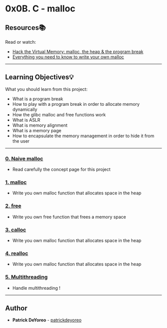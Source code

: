 # 0x0B. C - malloc

## Resources:books:
Read or watch:
* [Hack the Virtual Memory: malloc, the heap & the program break](https://intranet.hbtn.io/rltoken/4_7qHfqeG2iczvOTnSTvjQ)
* [Everything you need to know to write your own malloc](https://intranet.hbtn.io/rltoken/9964HladTXKfcNTpjaJSdg)

---
## Learning Objectives:bulb:
What you should learn from this project:

* What is a program break
* How to play with a program break in order to allocate memory dynamically
* How the glibc malloc and free functions work
* What is ASLR
* What is memory alignment
* What is a memory page
* How to encapsulate the memory management in order to hide it from the user

---

### [0. Naive malloc](./naive_malloc.c)
* Read carefully the concept page for this project


### [1. malloc](./malloc.c)
* Write you own malloc function that allocates space in the heap


### [2. free](./free.c)
* Write you own free function that frees a memory space


### [3. calloc](./calloc.c)
* Write you own malloc function that allocates space in the heap


### [4. realloc](./realloc.c)
* Write you own malloc function that allocates space in the heap


### [5. Multithreading](./malloc.c)
* Handle multithreading !

---

## Author
* **Patrick DeYoreo** - [patrickdeyoreo](github.com/patrickdeyoreo)